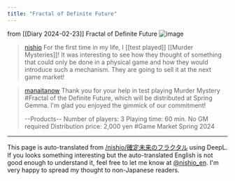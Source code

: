 ```yaml
---
title: "Fractal of Definite Future"
---
```


from  [[Diary 2024-02-23]]
Fractal of Definite Future
![image](https://gyazo.com/bf8ab2e98902e13671e989f21cc46ecd/thumb/1000)

> [nishio](https://twitter.com/nishio/status/1760967328270053673/quick_promote_web/intro) For the first time in my life, I [[test played]] [[Murder Mysteries]]! It was interesting to see how they thought of something that could only be done in a physical game and how they would introduce such a mechanism. They are going to sell it at the next game market!

> [manaitanow](https://twitter.com/manaitanow/status/1760972572190298384) Thank you for your help in test playing Murder Mystery #Fractal of the Definite Future, which will be distributed at Spring Gemma.
>  I'm glad you enjoyed the gimmick of our commitment!
>
>  --Products--
>  Number of players: 3
>  Playing time: 60 min.
>  No GM required
>  Distribution price: 2,000 yen
>  #Game Market Spring 2024

---
This page is auto-translated from [/nishio/確定未来のフラクタル](https://scrapbox.io/nishio/確定未来のフラクタル) using DeepL. If you looks something interesting but the auto-translated English is not good enough to understand it, feel free to let me know at [@nishio_en](https://twitter.com/nishio_en). I'm very happy to spread my thought to non-Japanese readers.